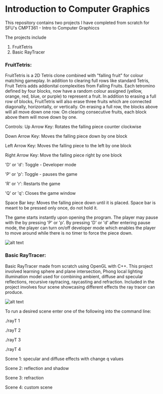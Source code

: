 # Introduction to Computer Graphics

This repository contains two projects I have completed from scratch for SFU's CMPT361 - Intro to Computer Graphiccs

The projects include
  1. FruitTetris
  2. Basic RayTracer
  
  
### FruitTetris: 
  
FruitTetris is a 2D Tetris clone combined with "falling fruit" for colour matching gameplay. In addition to clearing full rows like standard Tetris, Fruit Tetris adds addionital complexities from Falling Fruits. Each tetromino defined by four blocks, now have a random colour assigned (yellow, orange, red, blue, or purple) to represent a fruit. In addition to erasing a full row of blocks, FruitTetris will also erase three fruits which are connected diagonally, horizontally, or vertically. On erasing a full row, the blocks above will all move down one row. On clearing consecutive fruits, each block above them will move down by one. 
 
 Controls:
  Up Arrow Key: Rotates the falling piece counter clockwise
  
  Down Arrow Key: Moves the falling piece down by one block
  
  Left Arrow Key: Moves the  falling piece to the left by one block
  
  Right Arrow Key: Move the falling piece right by one block

  'D' or 'd': Toggle - Developer mode
  
  'P' or 'p': Toggle - pauses the game
  
  'R' or 'r': Restarts the game
  
  'Q' or 'q': Closes the game window

  Space Bar key: Moves the falling piece down until it is placed. Space bar is meant to be pressed only once, do not hold it.

 The game starts instantly upon opening the program. The player may pause with the by pressing 'P' or 'p'.
 By pressing 'D' or 'd' after entering pause mode, the player can turn on/off developer mode which enables the player to move 
 around while there is no timer to force the piece down. 
 
 ![alt text](https://github.com/oFwano/Introduction_to_Computer_Graphics/blob/master/FruitTetris/FruitTetris.png)

### Basic RayTracer: 

Basic RayTracer made from scratch using OpenGL with C++. This project involved learning sphere and plane intersection, Phong local lighting 
illumination model used for combining ambient, diffuse and specular reflections, recursive raytracing, raycasting and refraction. 
Included in the project involves four scene showcasing different effects the ray tracer can produce. 

![alt text](https://github.com/oFwano/Introduction_to_Computer_Graphics/blob/master/rayT/s4.jpg "Custom scene for RayTracer project")


To run a desired scene enter one of the following into the command line:

./rayT 1

./rayT 2

./rayT 3

./rayT 4

Scene 1: specular and diffuse effects with change q values

Scene 2: reflection and shadow

Scene 3: refraction

Scene 4: custom scene

